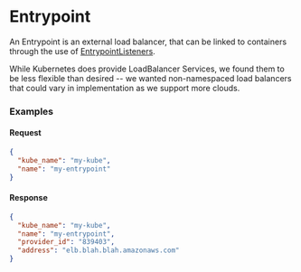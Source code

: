 # Entrypoint

An Entrypoint is an external load balancer, that can be linked to containers
through the use of [EntrypointListeners](entrypoint_listener.md).

While Kubernetes does provide LoadBalancer Services, we found them to be less
flexible than desired -- we wanted non-namespaced load balancers that could
vary in implementation as we support more clouds.

### Examples

#### Request

```json
{
  "kube_name": "my-kube",
  "name": "my-entrypoint"
}
```

#### Response

```json
{
  "kube_name": "my-kube",
  "name": "my-entrypoint",
  "provider_id": "839403",
  "address": "elb.blah.blah.amazonaws.com"
}
```

